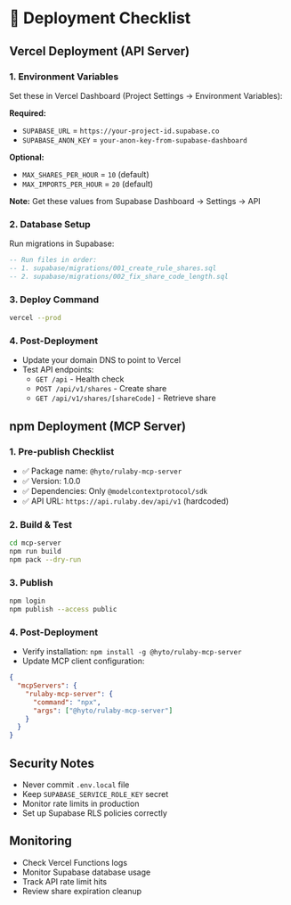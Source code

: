 # 🚀 Deployment Checklist

## Vercel Deployment (API Server)

### 1. Environment Variables
Set these in Vercel Dashboard (Project Settings → Environment Variables):

**Required:**
- `SUPABASE_URL` = `https://your-project-id.supabase.co`
- `SUPABASE_ANON_KEY` = `your-anon-key-from-supabase-dashboard`

**Optional:**
- `MAX_SHARES_PER_HOUR` = `10` (default)
- `MAX_IMPORTS_PER_HOUR` = `20` (default)

**Note:** Get these values from Supabase Dashboard → Settings → API

### 2. Database Setup
Run migrations in Supabase:
```sql
-- Run files in order:
-- 1. supabase/migrations/001_create_rule_shares.sql
-- 2. supabase/migrations/002_fix_share_code_length.sql
```

### 3. Deploy Command
```bash
vercel --prod
```

### 4. Post-Deployment
- Update your domain DNS to point to Vercel
- Test API endpoints:
  - `GET /api` - Health check
  - `POST /api/v1/shares` - Create share
  - `GET /api/v1/shares/[shareCode]` - Retrieve share

## npm Deployment (MCP Server)

### 1. Pre-publish Checklist
- ✅ Package name: `@hyto/rulaby-mcp-server`
- ✅ Version: 1.0.0
- ✅ Dependencies: Only `@modelcontextprotocol/sdk`
- ✅ API URL: `https://api.rulaby.dev/api/v1` (hardcoded)

### 2. Build & Test
```bash
cd mcp-server
npm run build
npm pack --dry-run
```

### 3. Publish
```bash
npm login
npm publish --access public
```

### 4. Post-Deployment
- Verify installation: `npm install -g @hyto/rulaby-mcp-server`
- Update MCP client configuration:
```json
{
  "mcpServers": {
    "rulaby-mcp-server": {
      "command": "npx",
      "args": ["@hyto/rulaby-mcp-server"]
    }
  }
}
```

## Security Notes
- Never commit `.env.local` file
- Keep `SUPABASE_SERVICE_ROLE_KEY` secret
- Monitor rate limits in production
- Set up Supabase RLS policies correctly

## Monitoring
- Check Vercel Functions logs
- Monitor Supabase database usage
- Track API rate limit hits
- Review share expiration cleanup